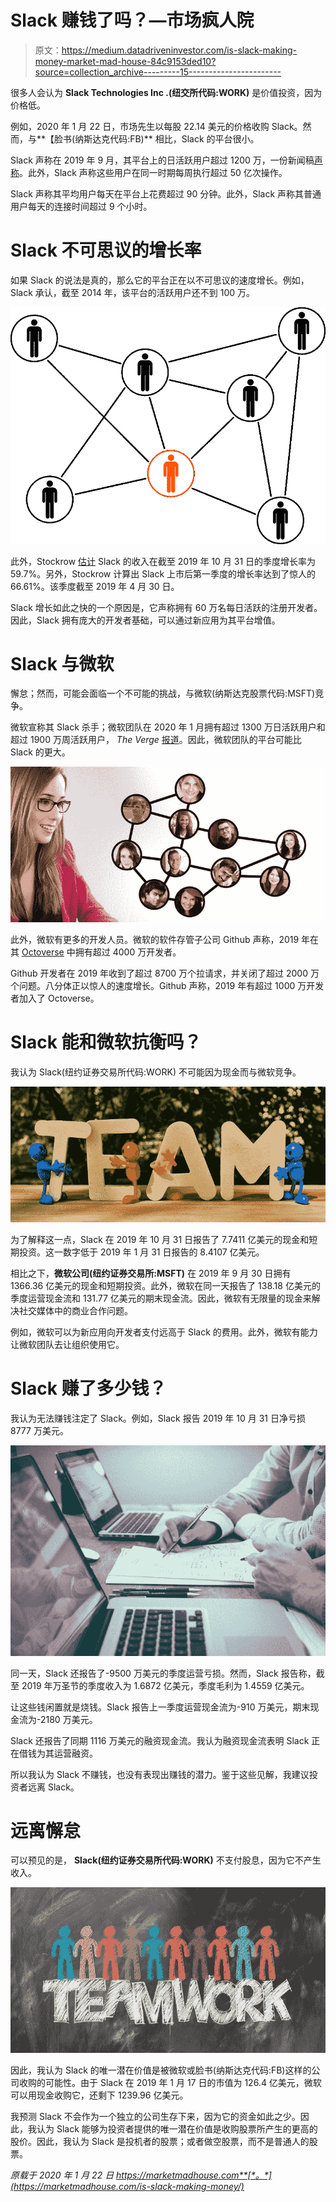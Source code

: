 # Slack 赚钱了吗？—市场疯人院

> 原文：<https://medium.datadriveninvestor.com/is-slack-making-money-market-mad-house-84c9153ded10?source=collection_archive---------15----------------------->

很多人会认为 **Slack Technologies Inc .(纽交所代码:WORK)** 是价值投资，因为价格低。

例如，2020 年 1 月 22 日，市场先生以每股 22.14 美元的价格收购 Slack。然而，与**【脸书(纳斯达克代码:FB)** 相比，Slack 的平台很小。

Slack 声称在 2019 年 9 月，其平台上的日活跃用户超过 1200 万，一份新闻稿[声称](https://www.businesswire.com/news/home/20191010005813/en/Daily-Active-Users-Created-Equal-Work-Fueled)。此外，Slack 声称这些用户在同一时期每周执行超过 50 亿次操作。

Slack 声称其平均用户每天在平台上花费超过 90 分钟。此外，Slack 声称其普通用户每天的连接时间超过 9 个小时。

# Slack 不可思议的增长率

如果 Slack 的说法是真的，那么它的平台正在以不可思议的速度增长。例如，Slack 承认，截至 2014 年，该平台的活跃用户还不到 100 万。

![](img/b8b68a94a591beba07322d2818b9c2c7.png)

此外，Stockrow [估计](https://stockrow.com/WORK/financials/income/quarterly) Slack 的收入在截至 2019 年 10 月 31 日的季度增长率为 59.7%。另外，Stockrow 计算出 Slack 上市后第一季度的增长率达到了惊人的 66.61%。该季度截至 2019 年 4 月 30 日。

Slack 增长如此之快的一个原因是，它声称拥有 60 万名每日活跃的注册开发者。因此，Slack 拥有庞大的开发者基础，可以通过新应用为其平台增值。

# Slack 与微软

懈怠；然而，可能会面临一个不可能的挑战，与微软(纳斯达克股票代码:MSFT)竞争。

微软宣称其 Slack 杀手；微软团队在 2020 年 1 月拥有超过 1300 万日活跃用户和超过 1900 万周活跃用户， *The Verge* [报道](https://www.theverge.com/2019/7/11/20689143/microsoft-teams-active-daily-users-stats-slack-competition)。因此，微软团队的平台可能比 Slack 的更大。

![](img/6af6d9d01c5da79af3544420c2514fe8.png)

此外，微软有更多的开发人员。微软的软件存管子公司 Github 声称，2019 年在其 [Octoverse](https://octoverse.github.com/) 中拥有超过 4000 万开发者。

Github 开发者在 2019 年收到了超过 8700 万个拉请求，并关闭了超过 2000 万个问题。八分体正以惊人的速度增长。Github 声称，2019 年有超过 1000 万开发者加入了 Octoverse。

# Slack 能和微软抗衡吗？

我认为 Slack(纽约证券交易所代码:WORK) 不可能因为现金而与微软竞争。

![](img/fc67f8f9c1449befa984be43f975ff27.png)

为了解释这一点，Slack 在 2019 年 10 月 31 日报告了 7.7411 亿美元的现金和短期投资。这一数字低于 2019 年 1 月 31 日报告的 8.4107 亿美元。

相比之下，**微软公司(纽约证券交易所:MSFT)** 在 2019 年 9 月 30 日拥有 1366.36 亿美元的现金和短期投资。此外，微软在同一天报告了 138.18 亿美元的季度运营现金流和 131.77 亿美元的期末现金流。因此，微软有无限量的现金来解决社交媒体中的商业合作问题。

例如，微软可以为新应用向开发者支付远高于 Slack 的费用。此外，微软有能力让微软团队去让组织使用它。

# Slack 赚了多少钱？

我认为无法赚钱注定了 Slack。例如，Slack 报告 2019 年 10 月 31 日净亏损 8777 万美元。

![](img/d2f570f54617b72ff0c5b35f5502b4d8.png)

同一天，Slack 还报告了-9500 万美元的季度运营亏损。然而，Slack 报告称，截至 2019 年万圣节的季度收入为 1.6872 亿美元，季度毛利为 1.4559 亿美元。

让这些钱闲置就是烧钱。Slack 报告上一季度运营现金流为-910 万美元，期末现金流为-2180 万美元。

Slack 还报告了同期 1116 万美元的融资现金流。我认为融资现金流表明 Slack 正在借钱为其运营融资。

所以我认为 Slack 不赚钱，也没有表现出赚钱的潜力。鉴于这些见解，我建议投资者远离 Slack。

# 远离懈怠

可以预见的是， **Slack(纽约证券交易所代码:WORK)** 不支付股息，因为它不产生收入。

![](img/672142a9abe4ec15e6ad2b2890d51383.png)

因此，我认为 Slack 的唯一潜在价值是被微软或脸书(纳斯达克代码:FB)这样的公司收购的可能性。由于 Slack 在 2019 年 1 月 17 日的市值为 126.4 亿美元，微软可以用现金收购它，还剩下 1239.96 亿美元。

我预测 Slack 不会作为一个独立的公司生存下来，因为它的资金如此之少。因此，我认为 Slack 能够为投资者提供的唯一潜在价值是收购股票所产生的更高的股价。因此，我认为 Slack 是投机者的股票；或者做空股票，而不是普通人的股票。

*原载于 2020 年 1 月 22 日 https://marketmadhouse.com**[*。*](https://marketmadhouse.com/is-slack-making-money/)*